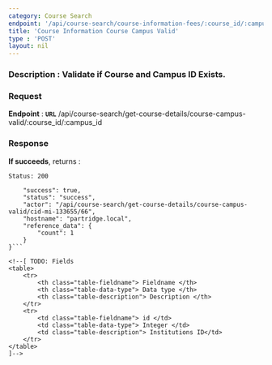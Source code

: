 ```yaml
---
category: Course Search
endpoint: '/api/course-search/course-information-fees/:course_id/:campus_id'
title: 'Course Information Course Campus Valid'
type : 'POST'
layout: nil
---
```

### **Description** : Validate if Course and Campus ID Exists.

### Request

**Endpoint** : **`URL`** /api/course-search/get-course-details/course-campus-valid/:course_id/:campus_id

### Response

**If succeeds**, returns : 

```Status: 200```

```{
    "success": true,
    "status": "success",
    "actor": "/api/course-search/get-course-details/course-campus-valid/cid-mi-133655/66",
    "hostname": "partridge.local",
    "reference_data": {
        "count": 1
    }
}```

<!--[ TODO: Fields
<table>
	<tr>
		<th class="table-fieldname"> Fieldname </th>
		<th class="table-data-type"> Data type </th>
		<th class="table-description"> Description </th>
	</tr>
	<tr>
		<td class="table-fieldname"> id </td>
		<td class="table-data-type"> Integer </td>
		<td class="table-description"> Institutions ID</td>
	</tr>  
</table>
]-->